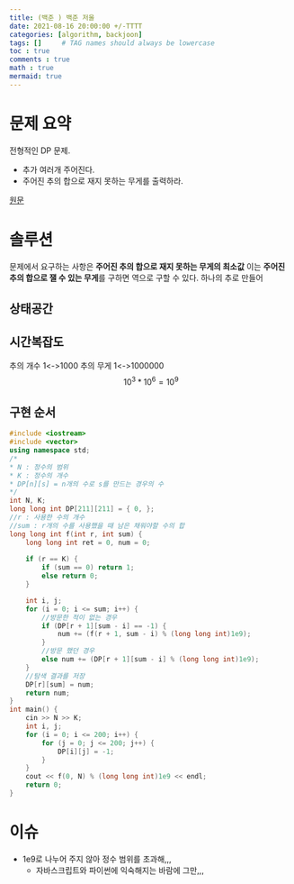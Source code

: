 ```yaml
---
title: (백준 ) 백준 저울
date: 2021-08-16 20:00:00 +/-TTTT
categories: [algorithm, backjoon]
tags: []     # TAG names should always be lowercase
toc : true
comments : true
math : true
mermaid: true
---
```


# 문제 요약
전형적인 DP 문제.
- 추가 여러개 주어진다.
- 주어진 추의 합으로 재지 못하는 무게를 출력하라.


[원문](https://www.acmicpc.net/problem/2437)

# 솔루션
문제에서 요구하는 사항은 **주어진 추의 합으로 재지 못하는 무게의 최소값**
이는 **주어진 추의 합으로 잴 수 있는 무게**를 구하면 역으로 구할 수 있다.
하나의 추로 만들어

## 상태공간


## 시간복잡도
추의 개수 1<->1000
추의 무게 1<->1000000
$$ 10^{3} * 10^{6} = 10^9$$



## 구현 순서


```c++
#include <iostream>
#include <vector>
using namespace std;
/*
* N : 정수의 범위
* K : 정수의 개수
* DP[n][s] = n개의 수로 s를 만드는 경우의 수
*/
int N, K;
long long int DP[211][211] = { 0, };
//r : 사용한 수의 개수
//sum : r개의 수를 사용했을 때 남은 채워야할 수의 합
long long int f(int r, int sum) {
	long long int ret = 0, num = 0;
	
	if (r == K) {
		if (sum == 0) return 1;
		else return 0;
	}

	int i, j;
	for (i = 0; i <= sum; i++) {
		//방문한 적이 없는 경우
		if (DP[r + 1][sum - i] == -1) {
			num += (f(r + 1, sum - i) % (long long int)1e9);
		}
		//방문 했던 경우
		else num += (DP[r + 1][sum - i] % (long long int)1e9);
	}
	//탐색 결과를 저장
	DP[r][sum] = num;
	return num;
}
int main() {
	cin >> N >> K;
	int i, j;
	for (i = 0; i <= 200; i++) {
		for (j = 0; j <= 200; j++) {
			DP[i][j] = -1;
		}
	}
	cout << f(0, N) % (long long int)1e9 << endl;
	return 0;
}
```



# 이슈 

- 1e9로 나누어 주지 않아 정수 범위를 초과해,,,
  - 자바스크립트와 파이썬에 익숙해지는 바람에 그만,,,